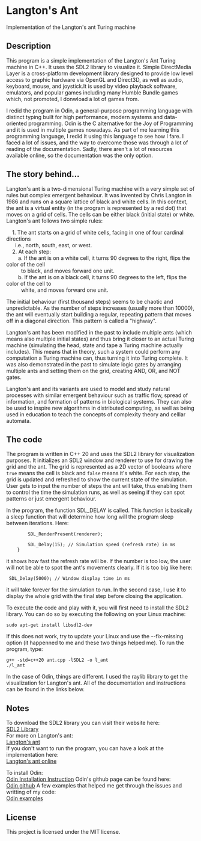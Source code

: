 # Langton's Ant
Implementation of the Langton's ant Turing machine

## Description
This program is a simple implementation of the Langton's Ant Turing machine in C++. 
It uses the SDL2 library to visualize it. Simple DirectMedia Layer is a cross-platform
development library designed to provide low level access to graphic hardware via OpenGL
and Direct3D, as well as audio, keyboard, mouse, and joystick.It is used by video playback
software, emulators, and popular games including many Humble Bundle games which, not promoted,
I donwload a lot of games from.

I redid the program in Odin, a general-purpose programming language with distinct typing
built for high performance, modern systems and data-oriented programming. Odin is the C 
alternative for the Joy of Programming and it is used in multiple games nowadays. As part
of me learning this programming language, I redid it using this language to see how I fare.
I faced a lot of issues, and the way to overcome those was through a lot of reading of
the documentation. Sadly, there aren't a lot of resources available online, so the documentation
was the only option.

## The story behind...
Langton's ant is a two-dimensional Turing machine with a very simple set of rules but complex emergent
behaviour. It was invented by Chris Langton in 1986 and runs on a square lattice of black and white
cells. In this context, the ant is a virtual entity (in the program is represented by a red dot) that
moves on a grid of cells. The cells can be either black (initial state) or white. Langton's ant follows
two simple rules:<br>

&nbsp;&nbsp;&nbsp;&nbsp;1. The ant starts on a grid of white cells, facing in one of four cardinal directions<br>
&nbsp;&nbsp;&nbsp;&nbsp;&nbsp;&nbsp;i.e., north, south, east, or west.<br>
&nbsp;&nbsp;&nbsp;&nbsp;2. At each step:<br>
&nbsp;&nbsp;&nbsp;&nbsp;&nbsp;&nbsp;&nbsp;&nbsp;a. If the ant is on a white cell, it turns 90 degrees to the right, flips the color of the cell<br>
&nbsp;&nbsp;&nbsp;&nbsp;&nbsp;&nbsp;&nbsp;&nbsp;&nbsp;&nbsp;to black, and moves forward one unit.<br>
&nbsp;&nbsp;&nbsp;&nbsp;&nbsp;&nbsp;&nbsp;&nbsp;b. If the ant is on a black cell, it turns 90 degrees to the left, flips the color of the cell to<br>
&nbsp;&nbsp;&nbsp;&nbsp;&nbsp;&nbsp;&nbsp;&nbsp;&nbsp;&nbsp;white, and moves forward one unit.<br>

The initial behaviour (first thousand steps) seems to be chaotic and unpredictable. As the number
of steps increases (usually more than 10000), the ant will eventually start building a regular,
repeating pattern that moves off in a diagonal direction. This pattern is called a "highway".

Langton's ant has been modified in the past to include multiple ants (which means also multiple
initial states) and thus bring it closer to an actual Turing machine (simulating the head, state
and tape a Turing machine actually includes). This means that in theory, such a system could 
perform any computation a Turing machine can, thus turning it into Turing complete. It was also
demonstrated in the past to simulate logic gates by arranging multiple ants and setting them on 
the grid, creating AND, OR, and NOT gates.

Langton's ant and its variants are used to model and study natural processes with similar emergent
behaviour such as traffic flow, spread of information, and formation of patterns in biological
systems. They can also be used to inspire new algorithms in distributed computing, as well as being
used in education to teach the concepts of complexity theory and celllar automata.

## The code
The program is written in C++ 20 and uses the SDL2 library for visualization purposes. It initializes
an SDL2 window and renderer to use for drawing the grid and the ant. The grid is represented as a 2D
vector of booleans where `true` means the cell is black and `false` means it's white. For each step,
the grid is updated and refreshed to show the current state of the simulation. User gets to input the
number of steps the ant will take, thus enabling them to control the time the simulation runs, as 
well as seeing if they can spot patterns or just emergent behaviour.

In the program, the function SDL_DELAY is called. This function is basically a sleep function that will
determine how long will the program sleep between iterations. Here:

```
        SDL_RenderPresent(renderer);

        SDL_Delay(15); // Simulation speed (refresh rate) in ms
    }
```
it shows how fast the refresh rate will be. If the number is too low, the user will not be able to spot
the ant's movements clearly. If it is too big like here:

```
 SDL_Delay(5000); // Window display time in ms
```

it will take forever for the simulation to run. In the second case, I use it to display the whole
grid with the final step before closing the application.

To execute the code and play with it, you will first need to install the SDL2 library.
You can do so by executing the following on your Linux machine:

```
sudo apt-get install libsdl2-dev
```

If this does not work, try to update your Linux and use the --fix-missing option (it happenned to me
and these two things helped me). To run the program, type:

```
g++ -std=c++20 ant.cpp -lSDL2 -o l_ant
./l_ant
```

In the case of Odin, things are different. I used the raylib library to get the visualization
for Langton's ant. All of the documentation and instructions can be found in the links below.


## Notes
To download the SDL2 library you can visit their website here:<br>
[SDL2 Library](https://www.libsdl.org/)<br>
For more on Langton's ant:<br>
[Langton's ant](https://en.wikipedia.org/wiki/Langton%27s_ant)<br>
If you don't want to run the program, you can have a look at the implementation here:<br>
[Langton's ant online](https://www.langtonsant.com/)<br>

To install Odin:<br>
[Odin Installation Instruction](https://odin-lang.org/docs/install/)
Odin's github page can be found here:<br>
[Odin github](https://github.com/odin-lang/Odin/releases/tag/dev-2024-08)
A few examples that helped me get through the issues and writting of my code:<br>
[Odin examples](https://github.com/odin-lang/examples)

## License
This project is licensed under the MIT license.
